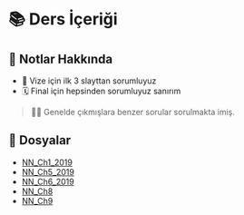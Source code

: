 # 📚 Ders İçeriği

## 📢 Notlar Hakkında

- 📅 Vize için ilk 3 slayttan sorumluyuz
- 🗓️ Final için hepsinden sorumluyuz sanırım

> 🕵️‍♂️ Genelde çıkmışlara benzer sorular sorulmakta imiş.

## 📂 Dosyalar

<!--Index-->

- [NN_Ch1_2019](NN_Ch1_2019.pdf)
- [NN_Ch5_2019](NN_Ch5_2019.pdf)
- [NN_Ch6_2019](NN_Ch6_2019.pdf)
- [NN_Ch8](NN_Ch8.pdf)
- [NN_Ch9](NN_Ch9.pdf)

<!--Index-->
